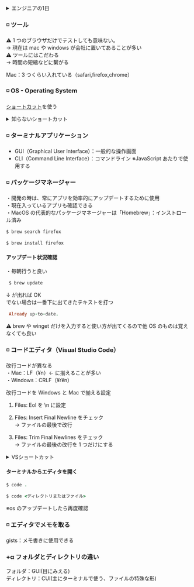 <details>
<summary>エンジニアの1日</summary>
コードを書いている時間（頭を使わない）が長いのはよくない<br>
書く前の計画で形を決める<br>

エンジニアの仕事は → 考えること（目の前の課題を解決する）

フロントエンジニアの位置付け
<img src="エンジニア.jpg">

</details>

### ◽️ ツール

⚠️ 1 つのブラウザだけでテストしても意味ない。<br>
→ 現在は mac や windows が会社に置いてあることが多い<br>
⚠️ ツールにはこだわる<br>
→ 時間の短縮などに繋がる

Mac：3 つくらい入れている（safari,firefox,chrome）

### ◽️ OS - Operating System

[ショートカット](https://support.apple.com/ja-jp/HT201236)を使う

<details><summary>知らないショートカット</summary>
・command + O：選択した項目を開きます。または、開くファイルを選択するためのダイアログが開きます。<br>
・command + T：新しいタブを開きます。<br>
・command + W：最前面のウインドウを閉じます。その App のウインドウをすべて閉じるには、「option + ・command + W」キーを押します。<br>
・command + スペース：Spotlight 検索フィールドの表示／非表示を切り替えます。
・command + shift + H：Finderのユーザーに飛ぶ
・Commandキー＋Tabキー：作業中のウィンドウ(アプリケーション)を切り替える
・contorol + 左右：
</details>

### ◽️ ターミナルアプリケーション

- GUI（Graphical User Interface）：一般的な操作画面
- CLI（Command Line Interface）：コマンドライン
  ※JavaScript あたりで使用する

### ◽️ パッケージマネージャー

・開発の時は、常にアプリを効率的にアップデートするために使用<br>
・現在入っているアプリも確認できる<br>
・MacOS の代表的なパッケージマネージャーは「Homebrew」：インストロール済み

```rb
$ brew search firefox
```

```rb
$ brew install firefox
```

#### アップデート状況確認<br>

・毎朝行うと良い

```rb
 $ brew update
```

↓ が出れば OK<br>
でない場合は一番下に出てきたテキストを打つ

```rb
 Already up-to-date.
```

⚠️ brew や winget だけを入力すると使い方が出てくるので他 OS のものは覚えなくても良い

### ◽️ コードエディタ（Visual Studio Code）

改行コードが異なる<br>
・Mac：LF（¥n）← に揃えることが多い<br>
・Windows：CRLF（¥r¥n）

改行コードを Windows と Mac で揃える設定<br>

1. Files: Eol を \n に設定<br>

2. Files: Insert Final Newline をチェック<br>
   → ファイルの最後で改行

3. Files: Trim Final Newlines をチェック<br>
   → ファイルの最後の改行を 1 つだけにする

<details><summary>VSショートカット</summary>
設定開く：command + ,<br>
インストロール画面：command + shift + x<br>
コマンドパレット：command + shift+p<br>
エクスプローラー：command + B<br>
ファイルを検索して開く：command + p<br>
</details>

#### ターミナルからエディタを開く

```rb
$ code .
```

```rb
$ code <ディレクトリまたはファイル>
```

※os のアップデートしたら再度確認

### ◽️ エディタでメモを取る

gists：メモ書きに使用できる

### +α フォルダとディレクトリの違い

フォルダ：GUI(目にみえる)<br>
ディレクトリ：CUI(主にターミナルで使う、ファイルの特殊な形)
